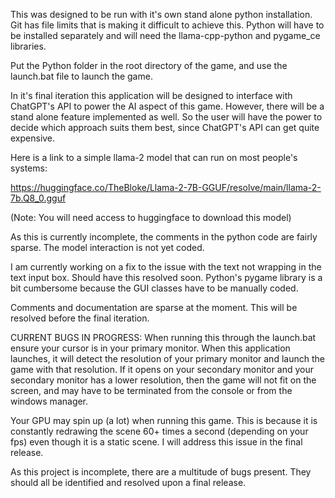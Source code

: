 This was designed to be run with it's own stand alone python installation.  Git has file limits that is making it difficult to achieve this.  Python will have to be installed separately and will need the llama-cpp-python and pygame_ce libraries.

Put the Python folder in the root directory of the game, and use the launch.bat file to launch the game.

In it's final iteration this application will be designed to interface with ChatGPT's API to power the AI aspect of this game.  However, there will be a stand alone feature implemented as well.  So the user will have the power to decide which approach suits them best, since ChatGPT's API can get quite expensive.

Here is a link to a simple llama-2 model that can run on most people's systems:

https://huggingface.co/TheBloke/Llama-2-7B-GGUF/resolve/main/llama-2-7b.Q8_0.gguf

(Note: You will need access to huggingface to download this model)

As this is currently incomplete, the comments in the python code are fairly sparse.  The model interaction is not yet coded.

I am currently working on a fix to the issue with the text not wrapping in the text input box.  Should have this resolved soon.  Python's pygame library is a bit cumbersome because the GUI classes have to be manually coded.

Comments and documentation are sparse at the moment.  This will be resolved before the final iteration.

CURRENT BUGS IN PROGRESS:
When running this through the launch.bat ensure your cursor is in your primary monitor.  When this application launches, it will detect the resolution of your primary monitor and launch the game with that resolution.  If it opens on your secondary monitor and your secondary monitor has a lower resolution, then the game will not fit on the screen, and may have to be terminated from the console or from the windows manager.

Your GPU may spin up (a lot) when running this game.  This is because it is constantly redrawing the scene 60+ times a second (depending on your fps) even though it is a static scene.  I will address this issue in the final release.

As this project is incomplete, there are a multitude of bugs present.  They should all be identified and resolved upon a final release.